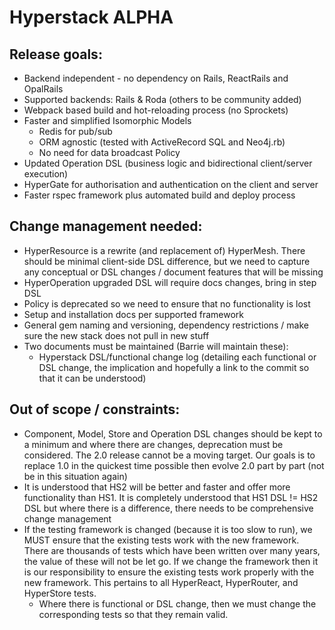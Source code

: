 # Hyperstack ALPHA

## Release goals:

+ Backend independent - no dependency on Rails, ReactRails and OpalRails
+ Supported backends: Rails & Roda (others to be community added)
+ Webpack based build and hot-reloading process (no Sprockets)
+ Faster and simplified Isomorphic Models
  + Redis for pub/sub
  + ORM agnostic (tested with ActiveRecord SQL and Neo4j.rb)
  + No need for data broadcast Policy
+ Updated Operation DSL (business logic and bidirectional client/server execution)
+ HyperGate for authorisation and authentication on the client and server
+ Faster rspec framework plus automated build and deploy process

## Change management needed:

+ HyperResource is a rewrite (and replacement of) HyperMesh. There should be minimal client-side DSL difference, but we need to capture any conceptual or DSL changes / document features that will be missing
+ HyperOperation upgraded DSL will require docs changes, bring in step DSL
+ Policy is deprecated so we need to ensure that no functionality is lost
+ Setup and installation docs per supported framework
+ General gem naming and versioning, dependency restrictions / make sure the new stack does not pull in new stuff
+ Two documents must be maintained (Barrie will maintain these):
  + Hyperstack DSL/functional change log (detailing each functional or DSL change, the implication and hopefully a link to the commit so that it can be understood)

## Out of scope / constraints:

+ Component, Model, Store and Operation DSL changes should be kept to a minimum and where there are changes, deprecation must be considered.
The 2.0 release cannot be a moving target. Our goals is to replace 1.0 in the quickest time possible then evolve 2.0 part by part (not be in this situation again)
+ It is understood that HS2 will be better and faster and offer more functionality than HS1. It is completely understood that HS1 DSL != HS2 DSL but where there is a difference, there needs to be comprehensive change management
+ If the testing framework is changed (because it is too slow to run), we MUST ensure that the existing tests work with the new framework. There are thousands of tests which have been written over many years, the value of these will not be let go. If we change the framework then it is our responsibility to ensure the existing tests work properly with the new framework. This pertains to all HyperReact, HyperRouter, and HyperStore tests.
  + Where there is functional or DSL change, then we must change the corresponding tests so that they remain valid.
